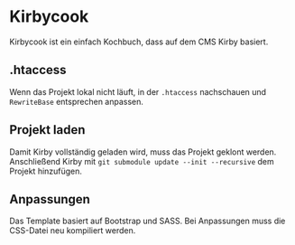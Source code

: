 # Kirbycook

Kirbycook ist ein einfach Kochbuch, dass auf dem CMS Kirby basiert.


## .htaccess

Wenn das Projekt lokal nicht läuft, in der `.htaccess` nachschauen und `RewriteBase` entsprechen anpassen.

## Projekt laden

Damit Kirby vollständig geladen wird, muss das Projekt geklont werden. Anschließend Kirby mit `git submodule update --init --recursive` dem Projekt hinzufügen.

## Anpassungen

Das Template basiert auf Bootstrap und SASS. Bei Anpassungen muss die CSS-Datei neu kompiliert werden.
